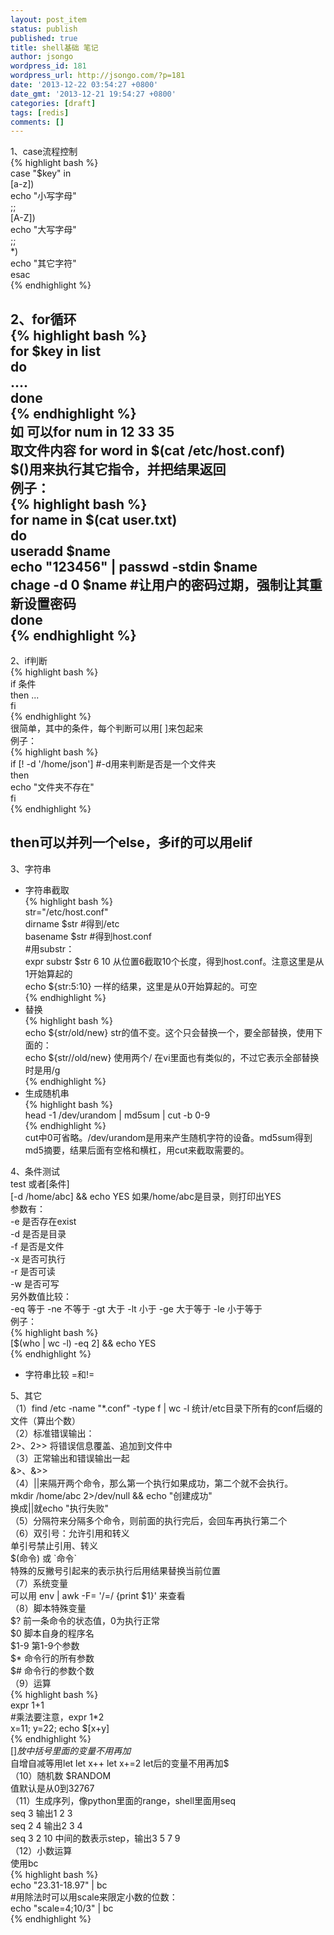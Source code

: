 ```yaml
---
layout: post_item
status: publish
published: true
title: shell基础 笔记
author: jsongo
wordpress_id: 181
wordpress_url: http://jsongo.com/?p=181
date: '2013-12-22 03:54:27 +0800'
date_gmt: '2013-12-21 19:54:27 +0800'
categories: [draft]
tags: [redis]
comments: []
---
```

1、case流程控制  
{% highlight bash %}  
case "$key" in  
[a-z])  
echo "小写字母"  
;;  
[A-Z])  
echo "大写字母"  
;;  
*)  
echo "其它字符"  
esac  
{% endhighlight %}  


2、for循环  
{% highlight bash %}  
for $key in list  
do  
....  
done  
{% endhighlight %}  
如 可以for num in 12 33 35  
取文件内容 for word in $(cat /etc/host.conf)  
$()用来执行其它指令，并把结果返回  
例子：  
{% highlight bash %}  
for name in $(cat user.txt)  
do  
useradd $name  
echo "123456" | passwd -stdin $name  
chage -d 0 $name #让用户的密码过期，强制让其重新设置密码  
done  
{% endhighlight %}  
----------------------------  
2、if判断  
{% highlight bash %}  
if 条件  
then ...  
fi  
{% endhighlight %}  
很简单，其中的条件，每个判断可以用[ ]来包起来  
例子：  
{% highlight bash %}  
if [! -d '/home/json'] #-d用来判断是否是一个文件夹  
then  
echo "文件夹不存在"  
fi  
{% endhighlight %}  

then可以并列一个else，多if的可以用elif  
--------------------------  
3、字符串

* 字符串截取  
{% highlight bash %}  
str="/etc/host.conf"  
dirname $str     #得到/etc  
basename $str    #得到host.conf  
#用substr：  
expr substr $str 6 10      从位置6截取10个长度，得到host.conf。注意这里是从1开始算起的  
echo ${str:5:10}   一样的结果，这里是从0开始算起的。可空  
{% endhighlight %}  
* 替换  
{% highlight bash %}  
echo ${str/old/new}    str的值不变。这个只会替换一个，要全部替换，使用下面的：  
echo ${str//old/new}  使用两个/     在vi里面也有类似的，不过它表示全部替换时是用/g  
{% endhighlight %}  
* 生成随机串  
{% highlight bash %}  
head -1 /dev/urandom | md5sum | cut -b 0-9  
{% endhighlight %}  
cut中0可省略。/dev/urandom是用来产生随机字符的设备。md5sum得到md5摘要，结果后面有空格和横杠，用cut来截取需要的。  

4、条件测试  
test 或者[条件]  
[-d /home/abc] && echo YES      如果/home/abc是目录，则打印出YES  
参数有：  
-e 是否存在exist  
-d 是否是目录  
-f 是否是文件  
-x 是否可执行  
-r 是否可读  
-w 是否可写  
另外数值比较：  
-eq 等于    -ne 不等于     -gt  大于     -lt 小于     -ge   大于等于     -le 小于等于  
例子：  
{% highlight bash %}  
[$(who | wc -l) -eq 2] && echo YES  
{% endhighlight %}  
* 字符串比较 =和!=

5、其它  
（1）find /etc -name \"\*.conf\" -type f | wc -l        统计/etc目录下所有的conf后缀的文件（算出个数）  
（2）标准错误输出：  
2>、2>>      将错误信息覆盖、追加到文件中  
（3）正常输出和错误输出一起  
&>、&>>  
（4）||来隔开两个命令，那么第一个执行如果成功，第二个就不会执行。  
mkdir /home/abc 2>/dev/null && echo \"创建成功\"  
换成||就echo \"执行失败\"  
（5）分隔符来分隔多个命令，则前面的执行完后，会回车再执行第二个  
（6）双引号：允许引用和转义  
单引号禁止引用、转义  
$(命令) 或 \`命令\`  
特殊的反撇号引起来的表示执行后用结果替换当前位置  
（7）系统变量  
可以用    env | awk -F= \'/=/ {print $1}\'    来查看  
（8）脚本特殊变量  
$? 前一条命令的状态值，0为执行正常  
$0 脚本自身的程序名  
$1-9  第1-9个参数  
$* 命令行的所有参数  
$# 命令行的参数个数  
（9）运算  
{% highlight bash %}  
expr 1+1  
#乘法要注意，expr 1\*2  
x=11; y=22; echo $[x+y]  
{% endhighlight %}  
$[]放中括号里面的变量不用再加$  
自增自减等用let         let x++        let x+=2           let后的变量不用再加$  
（10）随机数 $RANDOM  
值默认是从0到32767  
（11）生成序列，像python里面的range，shell里面用seq  
seq 3   输出1 2 3  
seq 2 4  输出2 3 4  
seq 3 2 10  中间的数表示step，输出3 5 7 9  
（12）小数运算  
使用bc  
{% highlight bash %}  
echo "23.31-18.97" | bc  
#用除法时可以用scale来限定小数的位数：  
echo "scale=4;10/3" | bc  
{% endhighlight %}  
